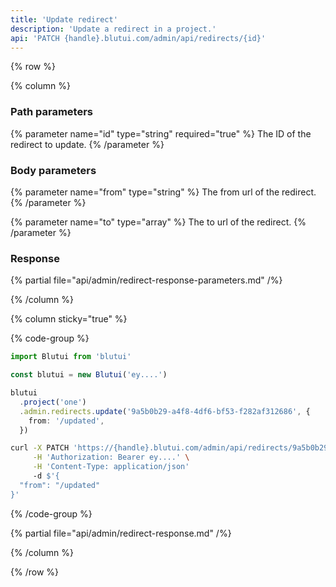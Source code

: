 ```yaml
---
title: 'Update redirect'
description: 'Update a redirect in a project.'
api: 'PATCH {handle}.blutui.com/admin/api/redirects/{id}'
---
```


{% row %}

{% column %}

### Path parameters

{% parameter name="id" type="string" required="true" %}
The ID of the redirect to update.
{% /parameter %}

### Body parameters

{% parameter name="from" type="string" %}
The from url of the redirect.
{% /parameter %}

{% parameter name="to" type="array" %}
The to url of the redirect.
{% /parameter %}

### Response

{% partial file="api/admin/redirect-response-parameters.md" /%}

{% /column %}

{% column sticky="true" %}

{% code-group %}

```ts {% process=false filename="Node.js" %}
import Blutui from 'blutui'

const blutui = new Blutui('ey....')

blutui
  .project('one')
  .admin.redirects.update('9a5b0b29-a4f8-4df6-bf53-f282af312686', {
    from: '/updated',
  })
```

```bash {% process=false filename="cURL" %}
curl -X PATCH 'https://{handle}.blutui.com/admin/api/redirects/9a5b0b29-a4f8-4df6-bf53-f282af312686' \
     -H 'Authorization: Bearer ey....' \
     -H 'Content-Type: application/json'
     -d $'{
  "from": "/updated"
}'
```

{% /code-group %}

{% partial file="api/admin/redirect-response.md" /%}

{% /column %}

{% /row %}
